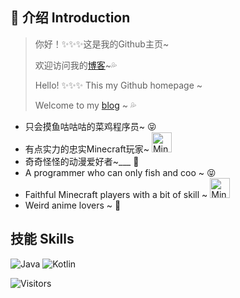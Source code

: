 <a href="#">
 <img src="https://github-readme-stats.vercel.app/api?username=novacoo&show_icons=true&theme=radical" alt="Stats">
</a>

##  :loudspeaker: 介绍 Introduction

> 你好！:sparkles::sparkles::sparkles:这是我的Github主页~
>
> 欢迎访问我的[博客](https://blog.novacoo.cn)~:sweat_drops:
>
> Hello! :sparkles::sparkles::sparkles: This my Github homepage ~
>
> Welcome to my [blog](https://blog.novacoo.cn) ~ :sweat_drops:

* 只会摸鱼咕咕咕的菜鸡程序员~ :stuck_out_tongue_closed_eyes:
* 有点实力的忠实Minecraft玩家~ <img src="./etc/mc.ico" width="32" alt="Minecraft">
* 奇奇怪怪的动漫爱好者~___ :ghost:
* A programmer who can only fish and coo ~ :stuck_out_tongue_closed_eyes:
* Faithful Minecraft players with a bit of skill ~ <img src="./etc/mc.ico" width="32" alt="Minecraft">
* Weird anime lovers ~ :ghost:

## 技能 Skills

![Java](https://img.shields.io/badge/-Java-ff69b4?stype=flat-square&logo=Java&logoColor=3366ff)
![Kotlin](https://img.shields.io/badge/-Kotlin-orange?stype=flat-square&logo=Kotlin&logoColor=3366ff)

![Visitors](https://visitor-badge.glitch.me/badge?page_id=novacoo.novacoo.readme)
